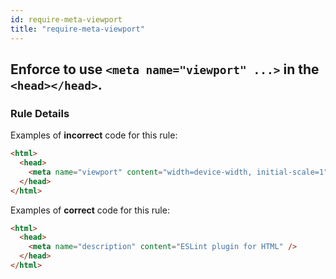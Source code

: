 ```yaml
---
id: require-meta-viewport
title: "require-meta-viewport"
---
```


## Enforce to use `<meta name="viewport" ...>` in the `<head></head>`.

### Rule Details

Examples of **incorrect** code for this rule:

```html
<html>
  <head>
    <meta name="viewport" content="width=device-width, initial-scale=1" />
  </head>
</html>
```

Examples of **correct** code for this rule:

```html
<html>
  <head>
    <meta name="description" content="ESLint plugin for HTML" />
  </head>
</html>
```
